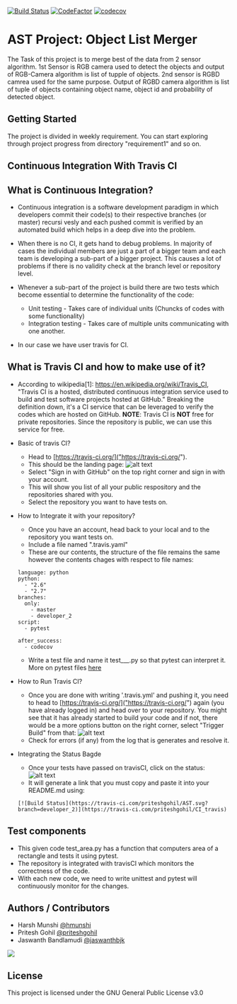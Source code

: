 [![Build Status](https://travis-ci.com/priteshgohil/AST.svg?branch=developer_2)](https://travis-ci.com/priteshgohil/CI_travis)
[![CodeFactor](https://www.codefactor.io/repository/github/priteshgohil/ast/badge/master)](https://www.codefactor.io/repository/github/priteshgohil/ast/overview/master)
[![codecov](https://codecov.io/gh/priteshgohil/AST/branch/master/graph/badge.svg)](https://codecov.io/gh/priteshgohil/AST)

# AST Project: Object List Merger

The Task of this project is to merge best of the data from 2 sensor algorithm. 1st Sensor is RGB camera used to detect the objects and output of RGB-Camera algorithm is list of tupple of objects.
2nd sensor is RGBD camrea used for the same purpose. Output of RGBD camera algorithm is list of tuple of objects containing object name, object id and probability of detected object.
## Getting Started
The project is divided in weekly requirement. You can start exploring through project progress from directory "requirement1" and so on.

## Continuous Integration With Travis CI

## What is Continuous Integration?
* Continuous integration is a software development paradigm in which developers commit their code(s) to their respective branches (or master) recursi
vesly and each pushed commit is verified by an automated build which helps in a deep dive into the problem.

* When there is no CI, it gets hand to debug problems. In majority of cases the individual members are just a part of a bigger team and each team is
developing a sub-part of a bigger project. This causes a lot of problems if there is no validity check at the branch level or repository level.

* Whenever a sub-part of the project is build there are two tests which become essential to determine the functionality of the code:
    * Unit testing - Takes care of individual units (Chuncks of codes with some functionality)
    * Integration testing - Takes care of multiple units communicating with one another.

* In our case we have user travis for CI.

## What is Travis CI and how to make use of it?
* According to wikipedia[1]: https://en.wikipedia.org/wiki/Travis_CI, "Travis CI is a hosted, distributed continuous integration service used to build and test software projects hosted at GitHub." Breaking the definition down, it's a CI service that can be leveraged to verify the codes which are hosted on GitHub. **NOTE**: Travis CI is **NOT** free for private repositories. Since the repository is public, we can use this service for free.

* Basic of travis CI?
    * Head to [https://travis-ci.org/]("https://travis-ci.org/").
    * This should be the landing page: ![alt text](./images/travis.png/ "Logo Title Text 1")
    * Select "Sign in with GitHub" on the top right corner and sign in with your account.
    * This will show you list of all your public respository and the repositories shared with you.
    * Select the repository you want to have tests on.

* How to Integrate it with your repository?
    * Once you have an account, head back to your local and to the repository you want tests on.
    * Include a file named ".travis.yaml"
    * These are our contents, the structure of the file remains the same however the contents chages with respect to file names:
    ```
    language: python
    python:
      - "2.6"
      - "2.7"
    branches:
      only:
        - master
        - developer_2 
    script:
      - pytest

    after_success:
      - codecov
    ```
    * Write a test file and name it test__<name>_.py so that pytest can interpret it. More on pytest files [here](https://docs.pytest.org/en/latest/)

* How to Run Travis CI?
    * Once you are done with writing '.travis.yml' and pushing it, you need to head to [https://travis-ci.org/]("https://travis-ci.org/") again (you have already logged in) and head over to your repository. You might see that it has already started to build your code and if not, there would be a more options button on the right corner, select "Trigger Build" from that: ![alt text](./images/test_travis.png/ "Logo Title Text 1")
    * Check for errors (if any) from the log that is generates and resolve it.

* Integrating the Status Bagde
    * Once your tests have passed on travisCI, click on the status: ![alt text](./images/status.png/ "Logo Title Text 1")
    * It will generate a link that you must copy and paste it into your README.md using:
    ```
    [![Build Status](https://travis-ci.com/priteshgohil/AST.svg?branch=developer_2)](https://travis-ci.com/priteshgohil/CI_travis)
    ```
## Test components
* This given code test_area.py has a function that computers area of a rectangle and tests it using pytest.
* The repository is integrated with travisCI which monitors the correctness of the code.
* With each new code, we need to write unittest and pytest will continuously monitor for the changes.

## Authors / Contributors
* Harsh Munshi [@hmunshi](https://github.com/hmunshi)
* Pritesh Gohil [@priteshgohil](https://github.com/priteshgohil)
* Jaswanth Bandlamudi [@jaswanthbjk](https://github.com/jaswanthbjk)
   <br />
<a href="https://github.com/priteshgohil/AST/contributors">
  <img src="https://contributors-img.firebaseapp.com/image?repo=priteshgohil/AST" />
</a>

## License
This project is licensed under the GNU General Public License v3.0
